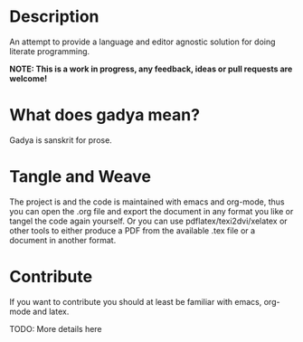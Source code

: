 # Description

An attempt to provide a language and editor agnostic solution for doing
literate programming.

**NOTE: This is a work in progress, any feedback, ideas or pull requests are
welcome!**

# What does gadya mean?

Gadya is sanskrit for prose.

# Tangle and Weave

The project is and the code is maintained with emacs and org-mode, thus you can
open the .org file and export the document in any format you like or tangel the
code again yourself.
Or you can use pdflatex/texi2dvi/xelatex or other tools to either produce a
PDF from the available .tex file or a document in another format.

# Contribute

If you want to contribute you should at least be familiar with emacs, org-mode
and latex.

TODO: More details here
